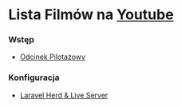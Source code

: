 
# Lista Filmów na [Youtube](https://www.youtube.com/@marekgacekdev)






### Wstęp
- [Odcinek Pilotażowy](https://youtu.be/9xk596F2aD0?si=Hz3HqVc28hSqJEat)

### Konfiguracja
- [Laravel Herd & Live Server](https://youtu.be/ZS0QWlrwXgI?si=s0ZhfJErvQxBYway)